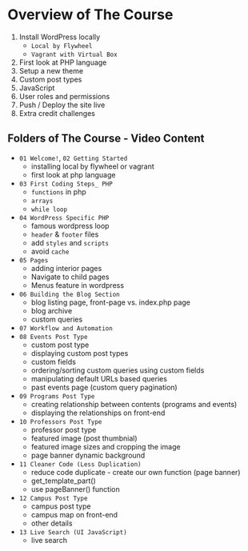 # Overview of The Course


1. Install WordPress locally
   - `Local by Flywheel`
   - `Vagrant with Virtual Box`
2. First look at PHP language
3. Setup a new theme
4. Custom post types
5. JavaScript
6. User roles and permissions
7. Push / Deploy the site live
8. Extra credit challenges

## Folders of The Course - Video Content
- `01 Welcome!`, `02 Getting Started`
  - installing local by flywheel or vagrant
  - first look at php language
- `03 First Coding Steps_ PHP`
  - `functions` in php
  - `arrays`
  - `while loop`
- `04 WordPress Specific PHP`
  - famous wordpress loop
  - `header` & `footer` files
  - add `styles` and `scripts`
  - avoid `cache`
- `05 Pages`
  - adding interior pages
  - Navigate to child pages
  - Menus feature in wordpress
- `06 Building the Blog Section`
  - blog listing page, front-page vs. index.php page
  - blog archive
  - custom queries
- `07 Workflow and Automation`
- `08 Events Post Type`
  - custom post type
  - displaying custom post types
  - custom fields
  - ordering/sorting custom queries using custom fields
  - manipulating default URLs based queries
  - past events page (custom query pagination)
- `09 Programs Post Type`
  - creating relationship between contents (programs and events)
  - displaying the relationships on front-end
- `10 Professors Post Type`
  - professor post type
  - featured image (post thumbnial)
  - featured image sizes and cropping the image
  - page banner dynamic background
- `11 Cleaner Code (Less Duplication)`
  - reduce code duplicate - create our own function (page banner)
  - get_template_part()
  - use pageBanner() function
- `12 Campus Post Type`
  - campus post type
  - campus map on front-end
  - other details
- `13 Live Search (UI JavaScript)`
  - live search